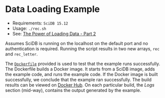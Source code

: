 # Data Loading Example

* Requirements: `SciDB 15.12`
* Usage: `./rec.sh`
* See: [The Power of Loading Data - Part 2](http://rvernica.github.io/2016/06/load-data-non-int)

Assumes SciDB is running on the localhost on the default port and no authentication is required. Running the script results in two new arrays, `rec` and `rec_letter`.

The [`Dockerfile`](Dockerfile) provided is used to test that the example runs successfully. The Dockerfile builds a Docker image. It starts from a SciDB image, adds the example code, and runs the example code. If the Docker image is built successfully, we conclude that the example ran successfully. The build results can be viewed on [Docker Hub](https://hub.docker.com/r/rvernica/scidb-examples/builds/). On each particular build, the *Logs* section (mid-way), contains the output generated by the example.

